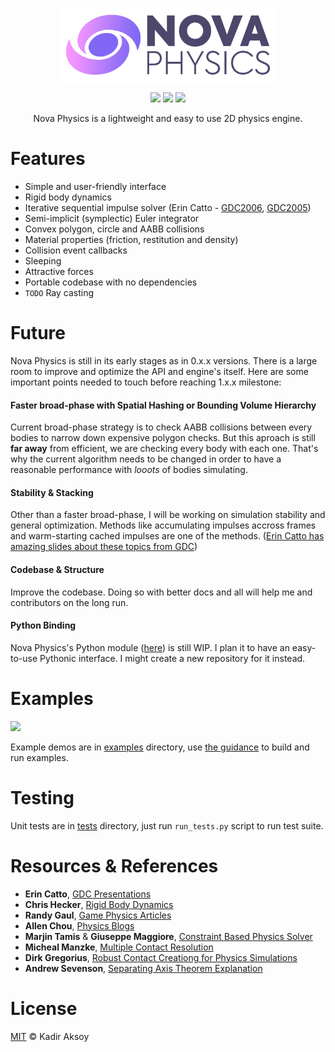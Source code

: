 <p align="center"><img src="https://raw.githubusercontent.com/kadir014/kadir014.github.io/master/assets/novaphysics.png" width=340></p>
<p align="center">
  <img src="https://img.shields.io/badge/license-MIT-blue.svg">
  <img src="https://img.shields.io/badge/version-0.3.1-yellow">
  <a href="https://www.codacy.com/gh/kadir014/nova-physics/dashboard?utm_source=github.com&amp;utm_medium=referral&amp;utm_content=kadir014/nova-physics&amp;utm_campaign=Badge_Grade"><img src="https://app.codacy.com/project/badge/Grade/9556f3db17d54b288557d3b2e9dbf366"></a>
</p>
<p align="center">
Nova Physics is a lightweight and easy to use 2D physics engine.
</p>

# Features
- Simple and user-friendly interface
- Rigid body dynamics
- Iterative sequential impulse solver (Erin Catto - [GDC2006](https://box2d.org/files/ErinCatto_IterativeDynamics_GDC2005.pdf), [GDC2005](https://box2d.org/files/ErinCatto_IterativeDynamics_GDC2005.pdf))
- Semi-implicit (symplectic) Euler integrator
- Convex polygon, circle and AABB collisions
- Material properties (friction, restitution and density)
- Collision event callbacks
- Sleeping
- Attractive forces
- Portable codebase with no dependencies
- `TODO` Ray casting

# Future
Nova Physics is still in its early stages as in 0.x.x versions. There is a large room to improve and optimize the API and engine's itself. Here are some important points needed to touch before reaching 1.x.x milestone:

#### Faster broad-phase with Spatial Hashing or Bounding Volume Hierarchy
Current broad-phase strategy is to check AABB collisions between every bodies to narrow down expensive polygon checks. But this aproach is still **far away** from efficient, we are checking every body with each one. That's why the current algorithm needs to be changed in order to have a reasonable performance with _looots_ of bodies simulating.

#### Stability & Stacking
Other than a faster broad-phase, I will be working on simulation stability and general optimization. Methods like accumulating impulses accross frames and warm-starting cached impulses are one of the methods. ([Erin Catto has amazing slides about these topics from GDC](https://box2d.org/files/ErinCatto_SequentialImpulses_GDC2006.pdf))

#### Codebase & Structure
Improve the codebase. Doing so with better docs and all will help me and contributors on the long run.

#### Python Binding
Nova Physics's Python module ([here](https://github.com/kadir014/nova-physics/blob/main/python-binding/)) is still WIP. I plan it to have an easy-to-use Pythonic interface. I might create a new repository for it instead.

# Examples

<img src="https://raw.githubusercontent.com/kadir014/nova-physics/main/examples/assets/examplegif.gif" width=400>

Example demos are in [examples](https://github.com/kadir014/nova-physics/blob/main/examples/) directory, use [the guidance](https://github.com/kadir014/nova-physics/blob/main/examples/README.md) to build and run examples.

# Testing
Unit tests are in [tests](https://github.com/kadir014/nova-physics/blob/main/tests/) directory, just run `run_tests.py` script to run test suite.

# Resources & References
- **Erin Catto**, [GDC Presentations](https://box2d.org/publications/)
- **Chris Hecker**, [Rigid Body Dynamics](https://chrishecker.com/Rigid_Body_Dynamics)
- **Randy Gaul**, [Game Physics Articles](https://randygaul.github.io/)
- **Allen Chou**, [Physics Blogs](https://allenchou.net/category/physics/)
- **Marjin Tamis** & **Giuseppe Maggiore**, [Constraint Based Physics Solver](http://mft-spirit.nl/files/MTamis_ConstraintBasedPhysicsSolver.pdf)
- **Micheal Manzke**, [Multiple Contact Resolution](https://www.scss.tcd.ie/~manzkem/CS7057/cs7057-1516-10-MultipleContacts-mm.pdf)
- **Dirk Gregorius**, [Robust Contact Creationg for Physics Simulations](http://media.steampowered.com/apps/valve/2015/DirkGregorius_Contacts.pdf)
- **Andrew Sevenson**, [Separating Axis Theorem Explanation](https://www.sevenson.com.au/programming/sat/)

# License
[MIT](LICENSE) © Kadir Aksoy
